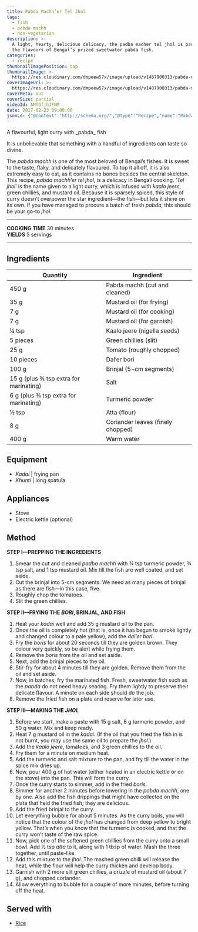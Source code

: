 ```yaml
---
title: Pabda Machh’er Tel Jhol
tags:
  - fish
  - pabda machh
  - non-vegetarian
description: >-
  A light, hearty, delicious delicacy, the padba macher tel jhol is packed with
  the flavours of Bengal’s prized sweetwater pabda fish.
categories:
  - recipe
thumbnailImagePosition: top
thumbnailImage: >-
  https://res.cloudinary.com/dmpeew57x/image/upload/v1487900313/pabda-mach-website-thumbnail_hwdrvo.jpg
coverImageUrl: >-
  https://res.cloudinary.com/dmpeew57x/image/upload/v1487900313/pabda-mach-website-thumbnail_hwdrvo.jpg
coverMeta: out
coverSize: partial
videoId: AMfGfjhJFNM
date: 2017-02-23 09:00:00
jsonLd: {"@context":"http://schema.org/","@type":"Recipe","name":"Pabda Machh'er Tel Jhol","author":"Bong Eats","image":"https://res.cloudinary.com/dmpeew57x/image/upload/v1487900313/pabda-mach-thumbnail-small_ddzr4v.jpg","description":"A light, hearty, delicious delicacy, the padba macher tel jhol is packed with the flavours of Bengal’s prized sweetwater pabda fish.","prepTime":"PT15M","totalTime":"PT30M","recipeYield":"5 servings","recipeIngredient":["450 g  Pabda machh (cut and cleaned)","35 g  Mustard oil (for frying)","7 g  Mustard oil (for cooking)","7 g  Mustard oil (for garnish)","¼ tsp  Kaalo jeere (nigella seeds)","5 pieces  Green chillies (slit)","25 g  Tomato (roughly chopped)","10 pieces  Dal’er bori","100 g  Brinjal (5-cm segments)","15 g (plus ¾ tsp extra for marinating)  Salt","6 g (plus ¾ tsp extra for marinating)  Turmeric powder","½ tsp  Atta (flour)","8 g  Coriander leaves (finely chopped)","400 g  Warm water"],"recipeInstructions":["1. Smear the cut and cleaned padba machh with ¾ tsp turmeric powder, ¾ tsp salt, and 1 tsp mustard oil. Mix till the fish are well coated, and set aside.","2. Cut the brinjal into 5-cm segments. We need as many pieces of brinjal as there are fish—in this case, five.","3. Roughly chop the tomatoes.","4. Slit the green chillies.","5. Heat your kadai well and add 35 g mustard oil to the pan.","6. Once the oil is completely hot (that is, once it has begun to smoke lightly and changed colour to a pale yellow), add the dal’er bori.","7. Fry the boris for about 20 seconds till they are golden brown. They colour very quickly, so be alert while frying them.","8. Remove the boris from the oil and set aside.","9. Next, add the brinjal pieces to the oil.","10. Stir-fry for about 4 minutes till they are golden. Remove them from the oil and set aside.","11. Now, in batches, fry the marinated fish. Fresh, sweetwater fish such as the pabda do not need heavy searing. Fry them lightly to preserve their delicate flavour. A minute on each side should do the job.","12. Remove the fried fish on a plate and reserve for later use.","13. Before we start, make a paste of with 15 g salt, 6 g turmeric powder, and 50 g water. Mix and keep ready.","14. Heat 7 g mustard oil in the kadai. (If the oil that you fried the fish in is not burnt, you may use the same oil to prepare the jhol.)","15. Add the kaalo jeere, tomatoes, and 3 green chillies to the oil.","16. Fry them for a minute on medium heat.","17. Add the turmeric and salt mixture to the pan, and fry till the water in the spice mix dries up.","18. Now, pour 400 g of hot water (either heated in an electric kettle or on the stove) into the pan. This will form the curry.","19. Once the curry starts to simmer, add in the fried boris.","20. Simmer for another 2 minutes before lowering in the pabda machh, one by one. Also add the fish drippings that might have collected on the plate that held the fried fish; they are delicious.","21. Add the fried brinjal to the curry.","22. Let everything bubble for about 5 minutes. As the curry boils, you will notice that the colour of the jhol has changed from deep yellow to bright yellow. That’s when you know that the turmeric is cooked, and that the curry won’t taste of the raw spice.","23. Now, pick one of the softened green chillies from the curry onto a small bowl. Add ½ tsp atta to it, along with 1 tbsp of water. Mash the three together, until paste-like.","24. Add this mixture to the jhol. The mashed green chilli will release the heat, while the flour will help the curry thicken and develop body.","25. Garnish with 2 more slit green chillies, a drizzle of mustard oil (about 7 g), and chopped coriander.","26. Allow everything to bubble for a couple of more minutes, before turning off the heat."]}
---
```





<p class="post-byline">A flavourful, light curry with _pabda_ fish</p>

<p class="post-intro">It is unbelievable that something with a handful of ingredients can taste so divine.</p>

<!-- more -->
<span class="dropcap">T</span>he _pabda machh_ is one of the most beloved of Bengal’s fishes. It is sweet to the taste, flaky, and delicately flavoured. To top it all off, it is also extremely easy to eat, as it contains no bones besides the central skeleton. This recipe, _pabda machh’er tel jhol_, is a delicacy in Bengali cooking. ‘_Tel jhol_’ is the name given to a light curry, which is infused with _kaalo jeere_, green chillies, and mustard oil. Because it is sparsely spiced, this style of curry doesn’t overpower the star ingredient—the fish—but lets it shine on its own. If you have managed to procure a batch of fresh _pabda_, this should be your go-to _jhol_.
</p>

***

**COOKING TIME** 30 minutes   
**YIELDS** 5 servings

***
## Ingredients
|                               Quantity | Ingredient                        |
|----------------------------------------|-----------------------------------|
|                                  450 g | Pabda machh (cut and cleaned)     |
|                                   35 g | Mustard oil (for frying)          |
|                                    7 g | Mustard oil (for cooking)         |
|                                    7 g | Mustard oil (for garnish)         |
|                                ¼ tsp   | Kaalo jeere (nigella seeds)       |
|                               5 pieces | Green chillies (slit)             |
|                                   25 g | Tomato (roughly chopped)          |
|                              10 pieces | Dal’er bori                       |
|                                  100 g | Brinjal (5-cm segments)           |
| 15 g (plus ¾ tsp extra for marinating) | Salt                              |
|  6 g (plus ¾ tsp extra for marinating) | Turmeric powder                   |
|                                  ½ tsp | Atta (flour)                      |
|                                    8 g | Coriander leaves (finely chopped) |
|                                  400 g | Warm water                        |

## Equipment
- _Kadai_ | frying pan
- _Khunti_ | long spatula

## Appliances
- Stove
- Electric kettle (optional)

## Method
**STEP I—PREPPING THE INGREDIENTS**
1. Smear the cut and cleaned _padba machh_ with ¾ tsp turmeric powder, ¾ tsp salt, and 1 tsp mustard oil. Mix till the fish are well coated, and set aside.
2. Cut the brinjal into 5-cm segments. We need as many pieces of brinjal as there are fish—in this case, five.
3. Roughly chop the tomatoes.
4. Slit the green chillies.

**STEP II—FRYING THE _BORI_, BRINJAL, AND FISH**
1. Heat your _kadai_ well and add 35 g mustard oil to the pan.
2. Once the oil is completely hot (that is, once it has begun to smoke lightly and changed colour to a pale yellow), add the _dal’er bori_.
3. Fry the _boris_ for about 20 seconds till they are golden brown. They colour very quickly, so be alert while frying them.
4. Remove the _boris_ from the oil and set aside.
5. Next, add the brinjal pieces to the oil.
6. Stir-fry for about 4 minutes till they are golden. Remove them from the oil and set aside.
7. Now, in batches, fry the marinated fish. Fresh, sweetwater fish such as the _pabda_ do not need heavy searing. Fry them lightly to preserve their delicate flavour. A minute on each side should do the job.
8. Remove the fried fish on a plate and reserve for later use.

**STEP III—MAKING THE _JHOL_**
1. Before we start, make a paste with 15 g salt, 6 g turmeric powder, and 50 g water. Mix and keep ready.
2. Heat 7 g mustard oil in the _kadai_. (If the oil that you fried the fish in is not burnt, you may use the same oil to prepare the _jhol_.)
3. Add the _kaalo jeere_, tomatoes, and 3 green chillies to the oil.
4. Fry them for a minute on medium heat.
5. Add the turmeric and salt mixture to the pan, and fry till the water in the spice mix dries up.
6. Now, pour 400 g of hot water (either heated in an electric kettle or on the stove) into the pan. This will form the curry.
7. Once the curry starts to simmer, add in the fried _boris_.
8. Simmer for another 2 minutes before lowering in the _pabda machh_, one by one. Also add the fish drippings that might have collected on the plate that held the fried fish; they are delicious.
9. Add the fried brinjal to the curry.
10. Let everything bubble for about 5 minutes. As the curry boils, you will notice that the colour of the _jhol_ has changed from deep yellow to bright yellow. That’s when you know that the turmeric is cooked, and that the curry won’t taste of the raw spice.
11. Now, pick one of the softened green chillies from the curry onto a small bowl. Add ½ tsp _atta_ to it, along with 1 tbsp of water. Mash the three together, until paste-like.
12. Add this mixture to the _jhol_. The mashed green chilli will release the heat, while the flour will help the curry thicken and develop body.
13. Garnish with 2 more slit green chillies, a drizzle of mustard oil (about 7 g), and chopped coriander.
14. Allow everything to bubble for a couple of more minutes, before turning off the heat.

## Served with
- [Rice](/how-to/cook-the-perfect-rice/)
